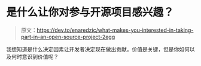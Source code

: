 # 是什么让你对参与开源项目感兴趣？

> 原文：<https://dev.to/enaredzic/what-makes-you-interested-in-taking-part-in-an-open-source-project-2egg>

我想知道是什么决定因素让开发者决定现在做出贡献。价值是关键，但是你如何以及何时意识到价值呢？